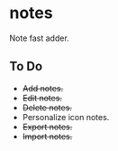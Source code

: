 # notes

Note fast adder.

## To Do

- ~~Add notes.~~
- ~~Edit notes.~~
- ~~Delete notes.~~
- Personalize icon notes.
- ~~Export notes.~~
- ~~Import notes.~~